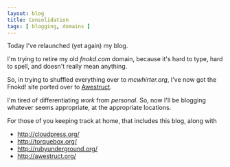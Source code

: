```yaml
---
layout: blog
title: Consolidation
tags: [ blogging, domains ]
---
```


Today I've relaunched (yet again) my blog.

I'm trying to retire my old *fnokd.com* domain, because it's hard to
type, hard to spell, and doesn't really mean anything.

So, in trying to shuffled everything over to *mcwhirter.org*, I've
now got the Fnokd! site ported over to [Awestruct](http://awestruct.org/).

I'm tired of differentiating *work* from *personal*.  So, now I'll be
blogging whatever seems appropriate, at the appropriate locations.

For those of you keeping track at home, that includes this blog,
along with

- <http://cloudpress.org/>
- <http://torquebox.org/>
- <http://rubyunderground.org/>
- <http://awestruct.org/>
